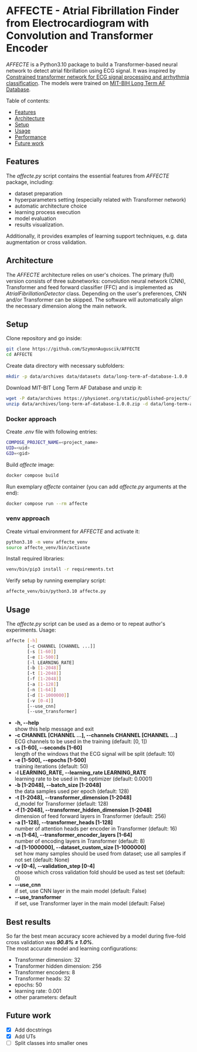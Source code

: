 # AFFECTE - Atrial Fibrillation Finder from Electrocardiogram with Convolution and Transformer Encoder

*AFFECTE* is a Python3.10 package to build a Transformer-based neural network to detect atrial fibrillation using ECG signal.
It was inspired by [Constrained transformer network for ECG signal processing and arrhythmia classification](https://bmcmedinformdecismak.biomedcentral.com/articles/10.1186/s12911-021-01546-2). 
The models were trained on [MIT-BIH Long Term AF Database](https://physionet.org/content/ltafdb/1.0.0/).

Table of contents:
- [Features](#features)
- [Architecture](#architecture)
- [Setup](#setup)
- [Usage](#usage)
- [Performance](#performance)
- [Future work](#future-work)

## Features

The *affecte.py* script contains the essential features from *AFFECTE* package, including:
- dataset preparation
- hyperparameters setting (especially related with Transformer network)
- automatic architecture choice
- learning process execution
- model evaluation
- results visualization.

Additionally, it provides examples of learning support techniques, e.g. data augmentation or cross validation.

## Architecture

The *AFFECTE* architecture relies on user's choices. The primary (full) version consists of three subnetworks: convolution neural network (CNN), Transformer and feed forward classifier (FFC) and is implemented as *AtrialFibrillationDetector* class.
Depending on the user's preferences, CNN and/or Transformer can be skipped.
The software will automatically align the necessary dimension along the main network.

## Setup

Clone repository and go inside:
```bash
git clone https://github.com/SzymonAuguscik/AFFECTE
cd AFFECTE
```

Create data directory with necessary subfolders:
```bash
mkdir -p data/archives data/datasets data/long-term-af-database-1.0.0
```

Download MIT-BIT Long Term AF Database and unzip it:
```bash
wget -P data/archives https://physionet.org/static/published-projects/ltafdb/long-term-af-database-1.0.0.zip
unzip data/archives/long-term-af-database-1.0.0.zip -d data/long-term-af-database-1.0.0/
```

### Docker approach

Create *.env* file with following entries:
```bash
COMPOSE_PROJECT_NAME=<project_name>
UID=<uid>
GID=<gid>
```

Build *affecte* image:
```bash
docker compose build
```

Run exemplary *affecte* container (you can add *affecte.py* arguments at the end):
```bash
docker compose run --rm affecte
```

### venv approach

Create virtual environment for *AFFECTE* and activate it:
```bash
python3.10 -m venv affecte_venv
source affecte_venv/bin/activate
```

Install required libraries:
```bash
venv/bin/pip3 install -r requirements.txt
```

Verify setup by running exemplary script:
```bash
affecte_venv/bin/python3.10 affecte.py
```

## Usage

The *affecte.py* script can be used as a demo or to repeat author's experiments.
Usage:
```bash
affecte [-h]
        [-c CHANNEL [CHANNEL ...]]
        [-s [1-60]]
        [-e [1-500]]
        [-l LEARNING_RATE]
        [-b [1-2048]]
        [-t [1-2048]]
        [-f [1-2048]]
        [-a [1-128]]
        [-n [1-64]]
        [-d [1-1000000]]
        [-v [0-4]]
        [--use_cnn]
        [--use_transformer]
```
- **-h, --help**  
show this help message and exit
- **-c CHANNEL [CHANNEL ...], --channels CHANNEL [CHANNEL ...]**  
ECG channels to be used in the training (default: [0, 1])
- **-s [1-60], --seconds [1-60]**  
length of the windows that the ECG signal will be split (default: 10)
- **-e [1-500], --epochs [1-500]**  
training iterations (default: 50)
- **-l LEARNING_RATE, --learning_rate LEARNING_RATE**  
learning rate to be used in the optimizer (default: 0.0001)
- **-b [1-2048], --batch_size [1-2048]**  
the data samples used per epoch (default: 128)
- **-t [1-2048], --transformer_dimension [1-2048]**  
d_model for Transformer (default: 128)
- **-f [1-2048], --transformer_hidden_dimension [1-2048]**  
dimension of feed forward layers in Transformer (default: 256)
- **-a [1-128], --transformer_heads [1-128]**  
number of attention heads per encoder in Transformer (default: 16)
- **-n [1-64], --transformer_encoder_layers [1-64]**  
number of encoding layers in Transformer (default: 8)
- **-d [1-1000000], --dataset_custom_size [1-1000000]**  
set how many samples should be used from dataset; use all samples if not set (default: None)
- **-v [0-4], --validation_step [0-4]**  
choose which cross validation fold should be used as test set (default: 0)
- **--use_cnn**  
if set, use CNN layer in the main model (default: False)
- **--use_transformer**  
if set, use Transformer layer in the main model (default: False)

## Best results

So far the best mean accuracy score achieved by a model during five-fold cross validation was ***90.8% &plusmn; 1.0%***.  
The most accurate model and learning configurations:
- Transformer dimension: 32
- Transformer hidden dimension: 256
- Transformer encoders: 8
- Transformer heads: 32
- epochs: 50
- learning rate: 0.001
- other parameters: default

## Future work

- [x] Add docstrings
- [x] Add UTs
- [ ] Split classes into smaller ones
